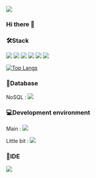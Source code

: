 <img src="https://capsule-render.vercel.app/api?type=Waving&color=auto&height=250&section=header&text=Kimdu's%20Github&fontSize=90" />

### Hi there 👋

<!--
**Kdddru/Kdddru** is a ✨ _special_ ✨ repository because its `README.md` (this file) appears on your GitHub profile.

Here are some ideas to get you started:

- 🔭 I’m currently working on ...
- 🌱 I’m currently learning ...
- 👯 I’m looking to collaborate on ...
- 🤔 I’m looking for help with ...
- 💬 Ask me about ...
- 📫 How to reach me: ...
- 😄 Pronouns: ...
- ⚡ Fun fact: ...
-->

### 🛠Stack
<p>
  <a><img src="https://img.shields.io/badge/React-61DAFB?style=flat&logo=React&logoColor=white"/></a>
  <a><img src="https://img.shields.io/badge/Javascript-F7DF1E?style=flat&logo=Javascript&logoColor=white"/></a>
  <a><img src="https://img.shields.io/badge/HTML5-E34F26?style=flat&logo=HTML5&logoColor=white"/></a>
  <a><img src="https://img.shields.io/badge/CSS3-1572B6?style=flat&logo=CSS3&logoColor=white"/></a>
  <img src="https://img.shields.io/badge/Sass-CC6699?style=flat&logo=Sass&logoColor=white"/>
  <img src="https://img.shields.io/badge/github-181717?style=flat&logo=github&logoColor=white"/>
</p>

[![Top Langs](https://github-readme-stats.vercel.app/api/top-langs/?username=Kdddru&langs_count=8)](https://github.com/Kdddru/github-readme-stats)


### 📃Database
<p>NoSQL : <img src="https://img.shields.io/badge/Firebase-FFCA28?style=flat&logo=Firebase&logoColor=white"/> </p>

### 💻Development environment
<p>
   Main : <img src="https://img.shields.io/badge/Windows-0078D6?style=flat&logo=Windows&logoColor=white"/>
</p>

Little bit : <img src="https://img.shields.io/badge/mac-000000?style=flat&logo=apple&logoColor=white"/>


### 📱IDE
<img src="https://img.shields.io/badge/visualstudiocode-007ACC?style=flat&logo=visualstudiocode&logoColor=white"/>


